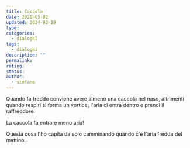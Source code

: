 ```yaml
---
title: Caccola
date: 2020-05-02
updated: 2024-03-19
type: 
categories:
  - dialoghi
tags:
  - dialoghi
description: ""
permalink: 
rating: 
status: 
author:
  - stefano
---
```


Quando fa freddo conviene avere almeno una caccola nel naso, altrimenti quando respiri si forma un vortice, l'aria ci entra dentro e prendi il raffreddore.

La caccola fa entrare meno aria!

Questa cosa l'ho capita da solo camminando quando c'è l'aria fredda del mattino.
